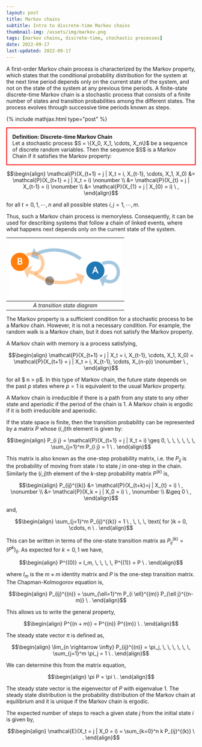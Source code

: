 ```yaml
---
layout: post
title: Markov chains
subtitle: Intro to discrete-time Markov chains
thumbnail-img: /assets/img/markov.png
tags: [markov chains, discrete-time, stochastic processes]
date: 2022-09-17
last-updated: 2022-09-17
---
```

A first-order Markov chain process is characterized by the Markov property, which states that the conditional probability distribution for the system at the next time period depends only on the current state of the system, and not on the state of the system at any previous time periods. A finite-state discrete-time Markov chain is a stochastic process that consists of a finite number of states and transition probabilities among the different states. The process evolves through successive time periods known as steps.

{% include mathjax.html type="post" %}

<p style="border-width:2px; border-style:solid; border-color:#FF0000; padding: 1em;">
<strong>Definition: Discrete-time Markov Chain</strong>
<br>
Let a stochastic process $S = \{X_0, X_1, \cdots, X_n\}$ be a sequence of discrete random variables. Then the sequence $S$ is a Markov Chain if it satisfies the Markov property:

$$\begin{align}
\mathcal{P}(X_{t+1} = j | X_t = i, X_{t-1}, \cdots, X_1, X_0) &= \mathcal{P}(X_{t+1} = j | X_t = i) \nonumber \\
&= \mathcal{P}(X_{t} = j | X_{t-1} = i) \nonumber \\
&= \mathcal{P}(X_{1} = j | X_{0} = i)  \ ,
\end{align}$$

for all $t=0,1,\cdots, n$ and all possible states $i, j = 1, \cdots, m$.
</p>

Thus, such a Markov chain process is memoryless. Consequently, it can be used for describing systems that follow a chain of linked events, where what happens next depends only on the current state of the system. 

|<centre><img src="/assets/img/markov.png" alt="isolated" width="300"/></centre>| 
|:--:| 
| *A transition state diagram* |

The Markov property is a sufficient condition for a stochastic process to be a Markov chain. However, it is not a necessary condition. For example, the random walk is a Markov chain, but it does not satisfy the Markov property.

A Markov chain with memory is a process satisfying,

$$\begin{align}
\mathcal{P}(X_{t+1} = j | X_t = i, X_{t-1}, \cdots, X_1, X_0) = \mathcal{P}(X_{t+1} = j | X_t = i, X_{t-1}, \cdots, X_{n-p}) \nonumber \ ,
\end{align}$$

for all $ n > p$. In this type of Markov chain, the future state depends on the past $p$ states where $p=1$ is equivalent to the usual Markov property. 

A Markov chain is irreducible if there is a path from any state to any other state and aperiodic if the period of the chain is 1. A Markov chain is ergodic if it is both irreducible and aperiodic.

If the state space is finite, then the transition probability can be represented by a matrix $P$ whose $(i,j)$th element is given by:

$$\begin{align}
P_{i j} = \mathcal{P}(X_{t+1} = j | X_t = i) \geq 0, \, \, \, \, \, \, \sum_{j=1}^m P_{i j} = 1 \ .
\end{align}$$

This matrix is also known as the one-step probability matrix, i.e. the $P_{i j}$ is the probability of moving from state $i$ to state $j$ in one-step in the chain. Similarly the $(i,j)$th element of the $k$-step probability matrix $P^{(k)}$ is,

$$\begin{align}
P_{ij}^{(k)} &= \mathcal{P}(X_{t+k}=j | X_{t} = i) \ ,
\nonumber \\
&= \mathcal{P}(X_k = j | X_0 = i) \ ,
\nonumber \\
&\geq 0 \ ,
\end{align}$$

and,

$$\begin{align}
\sum_{j=1}^m P_{ij}^{(k)} = 1 \ , \, \, \, \text{ for }k = 0, \cdots, n \ .
\end{align}$$

This can be written in terms of the one-state transition matrix as $P_{ij}^{(k)} = (P^k)_{i j}$. As expected for $k=0,1$ we have,

$$\begin{align}
P^{(0)} = I_m, \, \, \, \, P^{(1)} = P \ .
\end{align}$$

where $I_m$ is the $m \times m$ identity matrix and $P$ is the one-step transition matrix. The Chapman-Kolmogorov equation is,

$$\begin{align}
P_{ij}^{(n)} = \sum_{\ell=1}^m P_{i \ell}^{(m)} P_{\ell j}^{(n-m)} \ .
\end{align}$$

This allows us to write the general property,

$$\begin{align}
P^{(n + m)} = P^{(n)} P^{(m)} \ .
\end{align}$$

The steady state vector $\pi$ is defined as,

$$\begin{align}
\lim_{n \rightarrow \infty} P_{ij}^{(n)} = \pi_j, \, \, \, \, \, \,  \sum_{j=1}^m \pi_j = 1 \ .
\end{align}$$

We can determine this from the matrix equation,

$$\begin{align}
\pi P = \pi \ .
\end{align}$$

The steady state vector is the eigenvector of $P$ with eigenvalue $1$. The steady state distribution is the probability distribution of the Markov chain at equilibrium and it is unique if the Markov chain is ergodic.

The expected number of steps to reach a given state $j$ from the initial state $i$ is given by,

$$\begin{align}
\mathcal{E}(X_t = j | X_0 = i) = \sum_{k=0}^n k P_{ij}^{(k)} \ .
\end{align}$$
